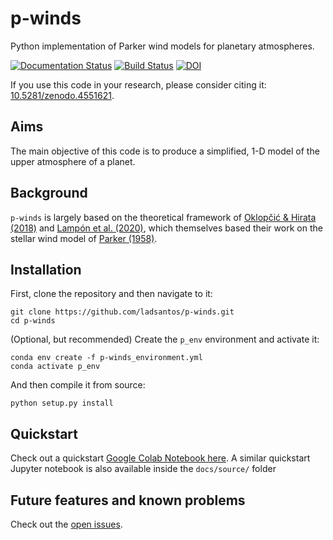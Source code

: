 # p-winds
 Python implementation of Parker wind models for planetary atmospheres.

[![Documentation Status](https://readthedocs.org/projects/p-winds/badge/?version=latest)](https://p-winds.readthedocs.io/en/latest/?badge=latest) [![Build Status](https://travis-ci.com/ladsantos/p-winds.svg?branch=main)](https://travis-ci.com/ladsantos/p-winds) [![DOI](https://zenodo.org/badge/DOI/10.5281/zenodo.4551621.svg)](https://doi.org/10.5281/zenodo.4551621)

If you use this code in your research, please consider citing it: [10.5281/zenodo.4551621](https://doi.org/10.5281/zenodo.4551621).

Aims
----
The main objective of this code is to produce a simplified, 1-D model of the upper atmosphere of a planet.

Background
----------
`p-winds` is largely based on the theoretical framework of [Oklopčić & Hirata (2018)](https://ui.adsabs.harvard.edu/abs/2018ApJ...855L..11O/abstract) and [Lampón et al. (2020)](https://ui.adsabs.harvard.edu/abs/2020A%26A...636A..13L/abstract), which themselves based their work on the stellar wind model of [Parker (1958)](https://ui.adsabs.harvard.edu/abs/1958ApJ...128..664P/abstract).

Installation
------------
First, clone the repository and then navigate to it:
```angular2html
git clone https://github.com/ladsantos/p-winds.git
cd p-winds
```
(Optional, but recommended) Create the `p_env` environment and activate it:
```angular2html
conda env create -f p-winds_environment.yml
conda activate p_env
```
And then compile it from source:
```angular2html
python setup.py install
```

Quickstart
----------
Check out a quickstart [Google Colab Notebook here](https://colab.research.google.com/drive/1mTh6_YEgCRl6DAKqnmRp2XMOW8CTCvm7?usp=sharing). A similar quickstart Jupyter notebook is also available inside the `docs/source/` folder

Future features and known problems
--------
Check out the [open issues](https://github.com/ladsantos/p-winds/issues).